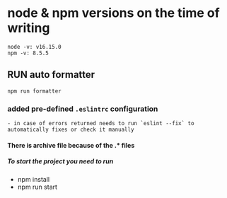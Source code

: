 
# node & npm versions on the time of writing
    node -v: v16.15.0
    npm -v: 8.5.5

## RUN auto formatter
``npm run formatter``


### added pre-defined `.eslintrc` configuration
    - in case of errors returned needs to run `eslint --fix` to automatically fixes or check it manually


#### There is archive file because of the .* files

##### To start the project you need to run
- npm install
- npm run start

